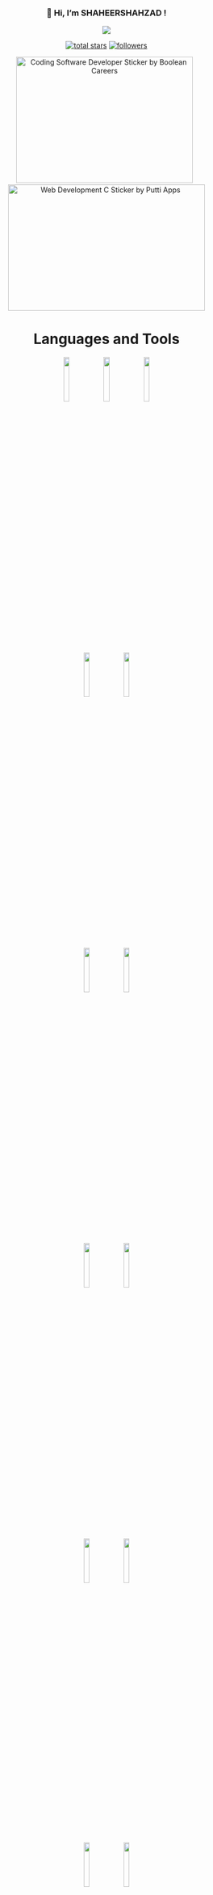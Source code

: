 <h3 align="center">
 👋 Hi, I’m SHAHEERSHAHZAD !
</h3>

<p align="center">
<a href="https://github.com/DenverCoder1/readme-typing-svg"><img src="https://readme-typing-svg.herokuapp.com/?lines=MERN%20Developer;React%20Native%20Developer;Node%20Js%20Developer;1%2B%20years%20of%20coding%20experience;Always%20learning%20new%20technologies&font=Fira%20Code&center=true&width=440&height=45&color=f75c7e&vCenter=true&size=22"></a>
</p>

<p align="center">
  <a href="https://github.com/ShaheerShahzadOfficial">
    <img alt="total stars" title="Total stars on GitHub" src="https://custom-icon-badges.herokuapp.com/badge/dynamic/json?logo=star&color=55960c&labelColor=488207&label=Stars&style=for-the-badge&query=%24.stars&url=https://api.github-star-counter.workers.dev/user/ShaheerShahzadOfficial"/></a>
  <a href="https://github.com/ShaheerShahzadOfficial">
    <img alt="followers" title="Follow me on Github" src="https://custom-icon-badges.herokuapp.com/github/followers/ShaheerShahzadOfficial?color=236ad3&labelColor=1155ba&style=for-the-badge&logo=person-add&label=Follow&logoColor=white"/></a>
</p>

<p align="center">
<img src="https://media2.giphy.com/media/cUAGuLiEcTBwRfkAQq/giphy.gif?cid=ecf05e474bjrlcjt6yc7w0t20djokbtl9i4e9iqkie9anv8i&amp;rid=giphy.gif&amp;ct=s" alt="Coding Software Developer Sticker by Boolean Careers" style="width: 350px; height: 250px; left: 0px; top: 0px;"> &nbsp

<img src="https://media4.giphy.com/media/juua9i2c2fA0AIp2iq/giphy.gif?cid=ecf05e47cjwlyt9w4vzwklu5cazoassvtuwrmkg44u25h0it&amp;rid=giphy.gif&amp;ct=s" alt="Web Development C Sticker by Putti Apps" style="width: 390px; height: 250px; left: 0px; top: 0px;">


</p>

<h1 align="center">Languages and Tools</h1>

<p align="center">
  <code><img width="15%" src="https://www.vectorlogo.zone/logos/javascript/javascript-ar21.svg"></code>
  <code><img width="15%" src="https://www.vectorlogo.zone/logos/typescriptlang/typescriptlang-ar21.svg"></code>
  <code><img width="15%" src="https://www.vectorlogo.zone/logos/python/python-ar21.svg"></code>
  <br />
  <code><img width="15%" src="https://www.vectorlogo.zone/logos/reactjs/reactjs-ar21.svg"></code>
  <code><img width="15%" src="https://www.vectorlogo.zone/logos/getbootstrap/getbootstrap-ar21.svg"></code>
  <br />
  <code><img width="15%" src="https://www.vectorlogo.zone/logos/nodejs/nodejs-ar21.svg"></code>
  <code><img width="15%" src="https://www.vectorlogo.zone/logos/expressjs/expressjs-ar21.svg"></code>
  <br />
  <code><img width="15%" src="https://www.vectorlogo.zone/logos/jupyter/jupyter-ar21.svg"></code>
  <code><img width="15%" src="https://www.vectorlogo.zone/logos/git-scm/git-scm-ar21.svg"></code>
  <br />
  <code><img width="15%" src="https://www.vectorlogo.zone/logos/mongodb/mongodb-ar21.svg"></code>
  <code><img width="15%" src="https://www.vectorlogo.zone/logos/firebase/firebase-ar21.svg"></code>
   <br />
  <br />
  <code><img width="15%" src="https://www.vectorlogo.zone/logos/npmjs/npmjs-ar21.svg"></code>
  <code><img width="15%" src="https://www.vectorlogo.zone/logos/yarnpkg/yarnpkg-ar21.svg"></code>
</p>


 <p align="center"><img src="https://github-readme-streak-stats.herokuapp.com?user=ShaheerShahzadOfficial&theme=monokai-metallian&hide_border=true&bg_color=1F222E" height="192px" width="900px"" alt="ShaheerShahzadOfficial"  />

 

 <p align="center">&nbsp;<img align="center" src="https://github-readme-stats.vercel.app/api?username=ShaheerShahzadOfficial&show_icons=true&locale=en" alt="ShaheerShahzadOfficial" /></p>
 
 
<p align="center" style="margin-bottom: 30px;" > <img align="center" src="https://github-readme-stats.vercel.app/api/top-langs?username=ShaheerShahzadOfficial&show_icons=true&locale=en&layout=compact" alt="ShaheerShahzadOfficial" /></p>

- 👀 interested in MernStack Development , Machine learning And Blockchain ...
- Currently working as React Native Developer
- 📫 How to reach me ... 
mohammedshaheershahzadrawda5@gmail.com
+923072033276 (WhatsApp)
